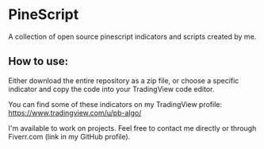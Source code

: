 # PineScript
A collection of open source pinescript indicators and scripts created by me.
## How to use:
Either download the entire repository as a zip file, or choose a specific indicator and copy the code into your TradingView code editor.

You can find some of these indicators on my TradingView profile:
https://www.tradingview.com/u/pb-algo/

I'm available to work on projects. Feel free to contact me directly or through Fiverr.com (link in my GitHub profile).
